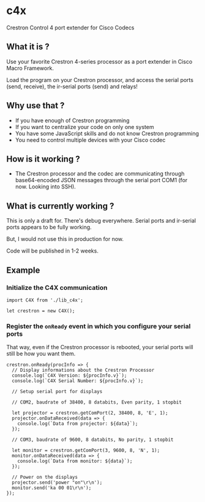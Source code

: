 # c4x
Crestron Control 4 port extender for Cisco Codecs

## What it is ?
Use your favorite Crestron 4-series processor as a port extender in Cisco Macro Framework.

Load the program on your Crestron processor, and access the serial ports (send, receive), the ir-serial ports (send) and relays!

## Why use that ?
- If you have enough of Crestron programming
- If you want to centralize your code on only one system
- You have some JavaScript skills and do not know Crestron programming
- You need to control multiple devices with your Cisco codec

## How is it working ?
- The Crestron processor and the codec are communicating through base64-encoded JSON messages through the serial port COM1 (for now. Looking into SSH).

## What is currently working ?
This is only a draft for. There's debug everywhere. Serial ports and ir-serial ports appears to be fully working. 

But, I would not use this in production for now.

Code will be published in 1-2 weeks.

## Example
### Initialize the C4X communication
```JS
import C4X from './lib_c4x';

let crestron = new C4X();
```

### Register the `onReady` event in which you configure your serial ports
That way, even if the Crestron processor is rebooted, your serial ports will still be how you want them.
```JS
crestron.onReady(procInfo => {
  // Display informations about the Crestron Processor
  console.log(`C4X Version: ${procInfo.v}`);
  console.log(`C4X Serial Number: ${procInfo.v}`);

  // Setup serial port for displays

  // COM2, baudrate of 38400, 8 databits, Even parity, 1 stopbit

  let projector = crestron.getComPort(2, 38400, 8, 'E', 1);
  projector.onDataReceived(data => {
    console.log(`Data from projector: ${data}`);
  });

  // COM3, baudrate of 9600, 8 databits, No parity, 1 stopbit

  let monitor = crestron.getComPort(3, 9600, 8, 'N', 1);
  monitor.onDataReceived(data => {
    console.log(`Data from monitor: ${data}`);
  });

  // Power on the displays
  projector.send('power "on"\r\n');
  monitor.send('ka 00 01\r\n');
});
```
